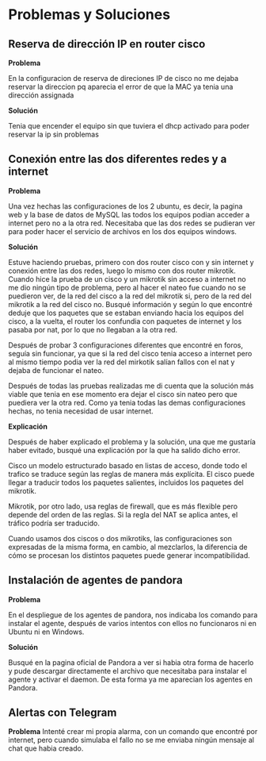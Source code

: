 # Problemas y Soluciones

## Reserva de dirección IP en router cisco

**Problema**

En la configuracion de reserva de direciones IP de cisco no me dejaba reservar la direccion pq aparecia el error de que la MAC ya tenia una dirección assignada

**Solución**

Tenia que encender el equipo sin que tuviera el dhcp activado para poder reservar la ip sin problemas



## Conexión entre las dos diferentes redes y a internet

**Problema**

Una vez hechas las configuraciones de los 2 ubuntu, es decir, la pagina web y la base de datos de MySQL las todos los equipos podian acceder a internet pero no a la otra red. Necesitaba que las dos redes se pudieran ver para poder hacer el servicio de archivos en los dos equipos windows.

**Solución**

Estuve haciendo pruebas, primero con dos router cisco con y sin internet y conexión entre las dos redes, luego lo mismo con dos router mikrotik. Cuando hice la prueba de un cisco y un mikrotik sin acceso a internet no me dio ningún tipo de problema, pero al hacer el nateo fue cuando no se puedieron ver, de la red del cisco a la red del mikrotik si, pero de la red del mikrotik a la red del cisco no.
Busqué información y según lo que encontré deduje que los paquetes que se estaban enviando hacia los equipos del cisco, a la vuelta, el router los confundia con paquetes de internet y los pasaba por nat, por lo que no llegaban a la otra red.

Después de probar 3 configuraciones diferentes que encontré en foros, seguía sin funcionar, ya que si la red del cisco tenia acceso a internet pero al mismo tiempo podia ver la red del mirkotik salían fallos con el nat y dejaba de funcionar el nateo.

Después de todas las pruebas realizadas me di cuenta que la solución más viable que tenia en ese momento era dejar el cisco sin nateo pero que puediera ver la otra red. Como ya tenia todas las demas configuraciones hechas, no tenia necesidad de usar internet.

**Explicación**

Después de haber explicado el problema y la solución, una que me gustaría haber evitado, busqué una explicación por la que ha salido dicho error.

Cisco un modelo estructurado basado en listas de acceso, donde todo el trafico se traduce según las reglas  de manera más explícita. El cisco puede llegar a traducir todos los paquetes salientes, incluidos los paquetes del mikrotik.

Mikrotik, por otro lado, usa reglas de firewall, que es más flexible pero depende del orden de las reglas. Si la regla del NAT se aplica antes, el tráfico podría ser traducido.

Cuando usamos dos ciscos o dos mikrotiks, las configuraciones son expresadas de la misma forma, en cambio, al mezclarlos, la diferencia de cómo se procesan los distintos paquetes puede generar incompatibilidad.

## Instalación de agentes de pandora

**Problema**

En el despliegue de los agentes de pandora, nos indicaba los comando para instalar el agente, después de varios intentos con ellos no funcionaros ni en Ubuntu ni en Windows.

**Solución**

Busqué en la pagina oficial de Pandora a ver si habia otra forma de hacerlo y pude descargar directamente el archivo que necesitaba para instalar el agente y activar el daemon. De esta forma ya me aparecian los agentes en Pandora.


## Alertas con Telegram
**Problema**
Intenté crear mi propia alarma, con un comando que encontré por internet, pero cuando simulaba el fallo no se me enviaba ningún mensaje al chat que habia creado.



